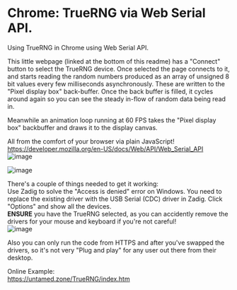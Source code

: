 # Chrome: TrueRNG via Web Serial API.
Using TrueRNG in Chrome using Web Serial API.                

This little webpage (linked at the bottom of this readme) has a "Connect" button to select the TrueRNG device. Once selected the page connects to it, and starts reading the random numbers produced as an array of unsigned 8 bit values every few milliseconds asynchronously. These are written to the "Pixel display box" back-buffer. Once the back buffer is filled, it cycles around again so you can see the steady in-flow of random data being read in.                         

Meanwhile an animation loop running at 60 FPS takes the "Pixel display box" backbuffer and draws it to the display canvas.                             

All from the comfort of your browser via plain JavaScript!                   
https://developer.mozilla.org/en-US/docs/Web/API/Web_Serial_API                      
![image](https://user-images.githubusercontent.com/1586332/173351307-cce7d198-f512-478a-8990-a72b4c13a745.png)


![image](https://user-images.githubusercontent.com/1586332/173350463-565d2e9c-b947-4d4d-abdf-79a7ee4c359f.png)

There's a couple of things needed to get it working:           
Use Zadig to solve the "Access is denied" error on Windows. You need to replace the existing driver with the USB Serial (CDC) driver in Zadig.
Click "Options" and show all the devices.         
**ENSURE** you have the TrueRNG selected, as you can accidently remove the drivers for your mouse and keyboard if you're not careful!                
![image](https://user-images.githubusercontent.com/1586332/173350849-04c52fa1-8e71-4b0e-9191-4bf78e325522.png)


Also you can only run the code from HTTPS and after you've swapped the drivers, so it's not very "Plug and play" for any user out there from their desktop.              

Online Example:           
https://untamed.zone/TrueRNG/index.htm
